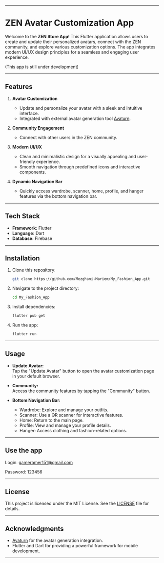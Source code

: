 
---

# ZEN Avatar Customization App

Welcome to the **ZEN Store App**! This Flutter application allows users to create and update their personalized avatars, connect with the ZEN community, and explore various customization options. The app integrates modern UI/UX design principles for a seamless and engaging user experience.

(This app is still under development)

---

## Features

1. **Avatar Customization**
    - Update and personalize your avatar with a sleek and intuitive interface.
    - Integrated with external avatar generation tool [Avaturn](https://hub.avaturn.me/create/scan).

2. **Community Engagement**
    - Connect with other users in the ZEN community.

3. **Modern UI/UX**
    - Clean and minimalistic design for a visually appealing and user-friendly experience.
    - Smooth navigation through predefined icons and interactive components.

4. **Dynamic Navigation Bar**
    - Quickly access wardrobe, scanner, home, profile, and hanger features via the bottom navigation bar.

---



## Tech Stack

- **Framework:** Flutter
- **Language:** Dart
- **Database:** Firebase

---

## Installation

1. Clone this repository:
   ```bash
   git clone https://github.com/Mezghani-Mariem/My_Fashion_App.git
   ```
2. Navigate to the project directory:
   ```bash
   cd My_Fashion_App
   ```
3. Install dependencies:
   ```bash
   flutter pub get
   ```
4. Run the app:
   ```bash
   flutter run
   ```

---

## Usage

- **Update Avatar:**  
  Tap the "Update Avatar" button to open the avatar customization page in your default browser.

- **Community:**  
  Access the community features by tapping the "Community" button.

- **Bottom Navigation Bar:**
    - Wardrobe: Explore and manage your outfits.
    - Scanner: Use a QR scanner for interactive features.
    - Home: Return to the main page.
    - Profile: View and manage your profile details.
    - Hanger: Access clothing and fashion-related options.

---
## Use the app
Login: gameramer151@gmail.com

Password: 123456

---
## License

This project is licensed under the MIT License. See the [LICENSE](LICENSE) file for details.

---

## Acknowledgments

- [Avaturn](https://avaturn.me) for the avatar generation integration.
- Flutter and Dart for providing a powerful framework for mobile development.

---

